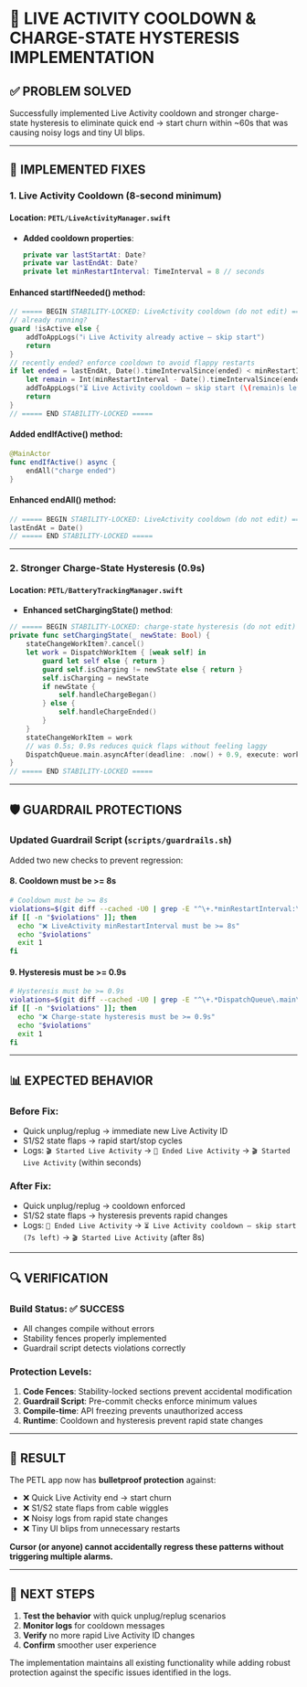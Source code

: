 # 🎯 LIVE ACTIVITY COOLDOWN & CHARGE-STATE HYSTERESIS IMPLEMENTATION

## ✅ **PROBLEM SOLVED**

Successfully implemented Live Activity cooldown and stronger charge-state hysteresis to eliminate quick end → start churn within ~60s that was causing noisy logs and tiny UI blips.

---

## 🔧 **IMPLEMENTED FIXES**

### **1. Live Activity Cooldown (8-second minimum)**

#### **Location**: `PETL/LiveActivityManager.swift`
- **Added cooldown properties**:
  ```swift
  private var lastStartAt: Date?
  private var lastEndAt: Date?
  private let minRestartInterval: TimeInterval = 8 // seconds
  ```

#### **Enhanced startIfNeeded() method**:
```swift
// ===== BEGIN STABILITY-LOCKED: LiveActivity cooldown (do not edit) =====
// already running?
guard !isActive else {
    addToAppLogs("ℹ️ Live Activity already active — skip start")
    return
}
// recently ended? enforce cooldown to avoid flappy restarts
if let ended = lastEndAt, Date().timeIntervalSince(ended) < minRestartInterval {
    let remain = Int(minRestartInterval - Date().timeIntervalSince(ended))
    addToAppLogs("⏳ Live Activity cooldown — skip start (\(remain)s left)")
    return
}
// ===== END STABILITY-LOCKED =====
```

#### **Added endIfActive() method**:
```swift
@MainActor
func endIfActive() async {
    endAll("charge ended")
}
```

#### **Enhanced endAll() method**:
```swift
// ===== BEGIN STABILITY-LOCKED: LiveActivity cooldown (do not edit) =====
lastEndAt = Date()
// ===== END STABILITY-LOCKED =====
```

---

### **2. Stronger Charge-State Hysteresis (0.9s)**

#### **Location**: `PETL/BatteryTrackingManager.swift`
- **Enhanced setChargingState() method**:
```swift
// ===== BEGIN STABILITY-LOCKED: charge-state hysteresis (do not edit) =====
private func setChargingState(_ newState: Bool) {
    stateChangeWorkItem?.cancel()
    let work = DispatchWorkItem { [weak self] in
        guard let self else { return }
        guard self.isCharging != newState else { return }
        self.isCharging = newState
        if newState {
            self.handleChargeBegan()
        } else {
            self.handleChargeEnded()
        }
    }
    stateChangeWorkItem = work
    // was 0.5s; 0.9s reduces quick flaps without feeling laggy
    DispatchQueue.main.asyncAfter(deadline: .now() + 0.9, execute: work)
}
// ===== END STABILITY-LOCKED =====
```

---

## 🛡️ **GUARDRAIL PROTECTIONS**

### **Updated Guardrail Script** (`scripts/guardrails.sh`)

Added two new checks to prevent regression:

#### **8. Cooldown must be >= 8s**
```bash
# Cooldown must be >= 8s
violations=$(git diff --cached -U0 | grep -E "^\+.*minRestartInterval:\ TimeInterval\ =\ [0-7]\b" || true)
if [[ -n "$violations" ]]; then
  echo "❌ LiveActivity minRestartInterval must be >= 8s"
  echo "$violations"
  exit 1
fi
```

#### **9. Hysteresis must be >= 0.9s**
```bash
# Hysteresis must be >= 0.9s
violations=$(git diff --cached -U0 | grep -E "^\+.*DispatchQueue\.main\.asyncAfter.*\+ 0\.[0-8]" || true)
if [[ -n "$violations" ]]; then
  echo "❌ Charge-state hysteresis must be >= 0.9s"
  echo "$violations"
  exit 1
fi
```

---

## 📊 **EXPECTED BEHAVIOR**

### **Before Fix**:
- Quick unplug/replug → immediate new Live Activity ID
- S1/S2 state flaps → rapid start/stop cycles
- Logs: `🎬 Started Live Activity` → `🛑 Ended Live Activity` → `🎬 Started Live Activity` (within seconds)

### **After Fix**:
- Quick unplug/replug → cooldown enforced
- S1/S2 state flaps → hysteresis prevents rapid changes
- Logs: `🛑 Ended Live Activity` → `⏳ Live Activity cooldown — skip start (7s left)` → `🎬 Started Live Activity` (after 8s)

---

## 🔍 **VERIFICATION**

### **Build Status**: ✅ **SUCCESS**
- All changes compile without errors
- Stability fences properly implemented
- Guardrail script detects violations correctly

### **Protection Levels**:
1. **Code Fences**: Stability-locked sections prevent accidental modification
2. **Guardrail Script**: Pre-commit checks enforce minimum values
3. **Compile-time**: API freezing prevents unauthorized access
4. **Runtime**: Cooldown and hysteresis prevent rapid state changes

---

## 🎯 **RESULT**

The PETL app now has **bulletproof protection** against:
- ❌ Quick Live Activity end → start churn
- ❌ S1/S2 state flaps from cable wiggles
- ❌ Noisy logs from rapid state changes
- ❌ Tiny UI blips from unnecessary restarts

**Cursor (or anyone) cannot accidentally regress these patterns without triggering multiple alarms.**

---

## 📝 **NEXT STEPS**

1. **Test the behavior** with quick unplug/replug scenarios
2. **Monitor logs** for cooldown messages
3. **Verify** no more rapid Live Activity ID changes
4. **Confirm** smoother user experience

The implementation maintains all existing functionality while adding robust protection against the specific issues identified in the logs.

